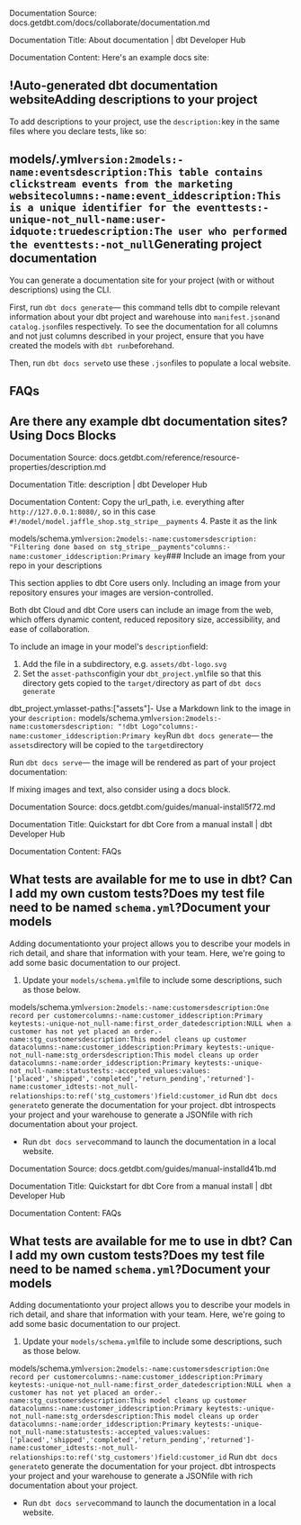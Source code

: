 Documentation Source:
docs.getdbt.com/docs/collaborate/documentation.md

Documentation Title:
About documentation | dbt Developer Hub

Documentation Content:
Here's an example docs site:

!Auto-generated dbt documentation websiteAdding descriptions to your project​
------------------------------------

To add descriptions to your project, use the `description:`key in the same files where you declare tests, like so:

models/.yml`version:2models:-name:eventsdescription:This table contains clickstream events from the marketing websitecolumns:-name:event_iddescription:This is a unique identifier for the eventtests:-unique-not_null-name:user-idquote:truedescription:The user who performed the eventtests:-not_null`Generating project documentation​
---------------------------------

You can generate a documentation site for your project (with or without descriptions) using the CLI.

First, run `dbt docs generate`— this command tells dbt to compile relevant information about your dbt project and warehouse into `manifest.json`and `catalog.json`files respectively. To see the documentation for all columns and not just columns described in your project, ensure that you have created the models with `dbt run`beforehand.

Then, run `dbt docs serve`to use these `.json`files to populate a local website.

FAQs​
-----

Are there any example dbt documentation sites?Using Docs Blocks​
------------------



Documentation Source:
docs.getdbt.com/reference/resource-properties/description.md

Documentation Title:
description | dbt Developer Hub

Documentation Content:
Copy the url\_path, i.e. everything after `http://127.0.0.1:8080/`, so in this case `#!/model/model.jaffle_shop.stg_stripe__payments`
4. Paste it as the link

models/schema.yml`version:2models:-name:customersdescription: "Filtering done based on stg_stripe__payments"columns:-name:customer_iddescription:Primary key`### Include an image from your repo in your descriptions​

This section applies to dbt Core users only. Including an image from your repository ensures your images are version-controlled. 

Both dbt Cloud and dbt Core users can include an image from the web, which offers dynamic content, reduced repository size, accessibility, and ease of collaboration.

To include an image in your model's `description`field:

1. Add the file in a subdirectory, e.g. `assets/dbt-logo.svg`
2. Set the `asset-paths`configin your `dbt_project.yml`file so that this directory gets copied to the `target/`directory as part of `dbt docs generate`

dbt\_project.ymlasset-paths:["assets"]- Use a Markdown link to the image in your `description:`
models/schema.yml`version:2models:-name:customersdescription: "!dbt Logo"columns:-name:customer_iddescription:Primary key`Run `dbt docs generate`— the `assets`directory will be copied to the `target`directory

Run `dbt docs serve`— the image will be rendered as part of your project documentation:


If mixing images and text, also consider using a docs block.



Documentation Source:
docs.getdbt.com/guides/manual-install5f72.md

Documentation Title:
Quickstart for dbt Core from a manual install | dbt Developer Hub

Documentation Content:
FAQs​

What tests are available for me to use in dbt? Can I add my own custom tests?Does my test file need to be named `schema.yml`?Document your models​
---------------------

Adding documentationto your project allows you to describe your models in rich detail, and share that information with your team. Here, we're going to add some basic documentation to our project.

1. Update your `models/schema.yml`file to include some descriptions, such as those below.

models/schema.yml`version:2models:-name:customersdescription:One record per customercolumns:-name:customer_iddescription:Primary keytests:-unique-not_null-name:first_order_datedescription:NULL when a customer has not yet placed an order.-name:stg_customersdescription:This model cleans up customer datacolumns:-name:customer_iddescription:Primary keytests:-unique-not_null-name:stg_ordersdescription:This model cleans up order datacolumns:-name:order_iddescription:Primary keytests:-unique-not_null-name:statustests:-accepted_values:values:['placed','shipped','completed','return_pending','returned']-name:customer_idtests:-not_null-relationships:to:ref('stg_customers')field:customer_id`
Run `dbt docs generate`to generate the documentation for your project. dbt introspects your project and your warehouse to generate a JSONfile with rich documentation about your project.

- Run `dbt docs serve`command to launch the documentation in a local website.



Documentation Source:
docs.getdbt.com/guides/manual-installd41b.md

Documentation Title:
Quickstart for dbt Core from a manual install | dbt Developer Hub

Documentation Content:
FAQs​

What tests are available for me to use in dbt? Can I add my own custom tests?Does my test file need to be named `schema.yml`?Document your models​
---------------------

Adding documentationto your project allows you to describe your models in rich detail, and share that information with your team. Here, we're going to add some basic documentation to our project.

1. Update your `models/schema.yml`file to include some descriptions, such as those below.

models/schema.yml`version:2models:-name:customersdescription:One record per customercolumns:-name:customer_iddescription:Primary keytests:-unique-not_null-name:first_order_datedescription:NULL when a customer has not yet placed an order.-name:stg_customersdescription:This model cleans up customer datacolumns:-name:customer_iddescription:Primary keytests:-unique-not_null-name:stg_ordersdescription:This model cleans up order datacolumns:-name:order_iddescription:Primary keytests:-unique-not_null-name:statustests:-accepted_values:values:['placed','shipped','completed','return_pending','returned']-name:customer_idtests:-not_null-relationships:to:ref('stg_customers')field:customer_id`
Run `dbt docs generate`to generate the documentation for your project. dbt introspects your project and your warehouse to generate a JSONfile with rich documentation about your project.

- Run `dbt docs serve`command to launch the documentation in a local website.



